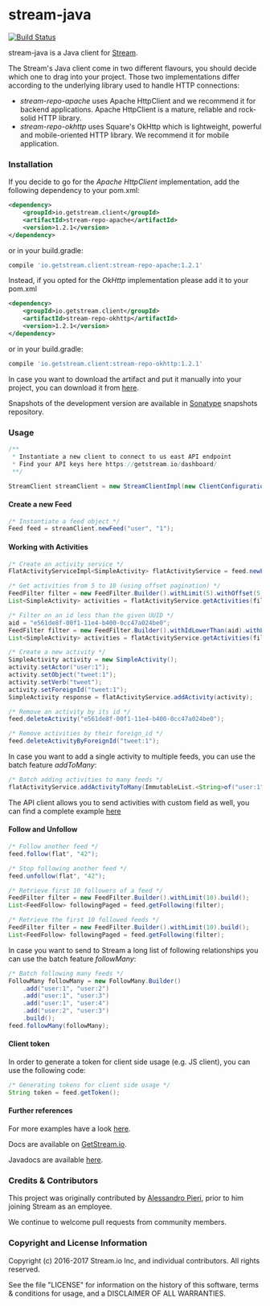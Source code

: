 stream-java
===========
[![Build Status](https://travis-ci.org/GetStream/stream-java.svg?branch=master)](https://travis-ci.org/GetStream/stream-java)

stream-java is a Java client for [Stream](https://getstream.io/).

The Stream's Java client come in two different flavours, you should decide which one to drag into your project.
Those two implementations differ according to the underlying library used to handle HTTP connections:

- *stream-repo-apache* uses Apache HttpClient and we recommend it for backend applications. Apache HttpClient is a mature, reliable and rock-solid HTTP library.
- *stream-repo-okhttp* uses Square's OkHttp which is lightweight, powerful and mobile-oriented HTTP library. We recommend it for mobile application.

### Installation

If you decide to go for the *Apache HttpClient* implementation, add the following dependency to your pom.xml:

```xml
<dependency>
    <groupId>io.getstream.client</groupId>
    <artifactId>stream-repo-apache</artifactId>
    <version>1.2.1</version>
</dependency>
```

or in your build.gradle:

```gradle
compile 'io.getstream.client:stream-repo-apache:1.2.1'
```

Instead, if you opted for the *OkHttp* implementation please add it to your pom.xml

```xml
<dependency>
    <groupId>io.getstream.client</groupId>
    <artifactId>stream-repo-okhttp</artifactId>
    <version>1.2.1</version>
</dependency>
```

or in your build.gradle:

```gradle
compile 'io.getstream.client:stream-repo-okhttp:1.2.1'
```

In case you want to download the artifact and put it manually into your project,
you can download it from [here](https://github.com/GetStream/stream-java/releases).

Snapshots of the development version are available in [Sonatype](https://oss.sonatype.org/content/repositories/snapshots/io/getstream/client/) snapshots repository.

### Usage

```java
/**
 * Instantiate a new client to connect to us east API endpoint
 * Find your API keys here https://getstream.io/dashboard/
 **/

StreamClient streamClient = new StreamClientImpl(new ClientConfiguration(), "<API_KEY>", "<API_SECRET>");
```

#### Create a new Feed

```java
/* Instantiate a feed object */
Feed feed = streamClient.newFeed("user", "1");
```

#### Working with Activities

```java
/* Create an activity service */
FlatActivityServiceImpl<SimpleActivity> flatActivityService = feed.newFlatActivityService(SimpleActivity.class);

/* Get activities from 5 to 10 (using offset pagination) */
FeedFilter filter = new FeedFilter.Builder().withLimit(5).withOffset(5).build();
List<SimpleActivity> activities = flatActivityService.getActivities(filter).getResults();

/* Filter on an id less than the given UUID */
aid = "e561de8f-00f1-11e4-b400-0cc47a024be0";
FeedFilter filter = new FeedFilter.Builder().withIdLowerThan(aid).withLimit(5).build();
List<SimpleActivity> activities = flatActivityService.getActivities(filter).getResults();

/* Create a new activity */
SimpleActivity activity = new SimpleActivity();
activity.setActor("user:1");
activity.setObject("tweet:1");
activity.setVerb("tweet");
activity.setForeignId("tweet:1");
SimpleActivity response = flatActivityService.addActivity(activity);

/* Remove an activity by its id */
feed.deleteActivity("e561de8f-00f1-11e4-b400-0cc47a024be0");

/* Remove activities by their foreign_id */
feed.deleteActivityByForeignId("tweet:1");
```

In case you want to add a single activity to multiple feeds, you can use the batch feature _addToMany_:

```java
/* Batch adding activities to many feeds */
flatActivityService.addActivityToMany(ImmutableList.<String>of("user:1", "user:2").asList(), myActivity);
```

The API client allows you to send activities with custom field as well, you can find a
complete example [here](https://github.com/GetStream/stream-java/blob/master/stream-repo-apache/src/test/java/io/getstream/client/example/mixtype/MixedType.java)

#### Follow and Unfollow

```java
/* Follow another feed */
feed.follow(flat", "42");

/* Stop following another feed */
feed.unfollow(flat", "42");

/* Retrieve first 10 followers of a feed */
FeedFilter filter = new FeedFilter.Builder().withLimit(10).build();
List<FeedFollow> followingPaged = feed.getFollowing(filter);

/* Retrieve the first 10 followed feeds */
FeedFilter filter = new FeedFilter.Builder().withLimit(10).build();
List<FeedFollow> followingPaged = feed.getFollowing(filter);
```

In case you want to send to Stream a long list of following relationships you can use the batch feature _followMany_:

```java
/* Batch following many feeds */
FollowMany followMany = new FollowMany.Builder()
    .add("user:1", "user:2")
    .add("user:1", "user:3")
    .add("user:1", "user:4")
    .add("user:2", "user:3")
    .build();
feed.followMany(followMany);

```

#### Client token

In order to generate a token for client side usage (e.g. JS client), you can use the following code:

```java
/* Generating tokens for client side usage */
String token = feed.getToken();
```

#### Further references

For more examples have a look [here](https://github.com/GetStream/stream-java/tree/master/stream-repo-apache/src/test/java/io/getstream/client/apache/example).

Docs are available on [GetStream.io](http://getstream.io/docs/).

Javadocs are available [here](https://getstream.github.io/stream-java/).

### Credits & Contributors

This project was originally contributed by [Alessandro Pieri](sirio7g), prior to him joining Stream as an employee.

We continue to welcome pull requests from community members.

### Copyright and License Information

Copyright (c) 2016-2017 Stream.io Inc, and individual contributors. All rights reserved.

See the file "LICENSE" for information on the history of this software, terms & conditions for usage, and a DISCLAIMER OF ALL WARRANTIES.
